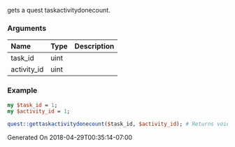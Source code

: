 gets a quest taskactivitydonecount.
### Arguments
**Name**|**Type**|**Description**
:---|:---|:---
task_id|uint|
activity_id|uint|

### Example

```perl
my $task_id = 1;
my $activity_id = 1;

quest::gettaskactivitydonecount($task_id, $activity_id); # Returns void
```


Generated On 2018-04-29T00:35:14-07:00